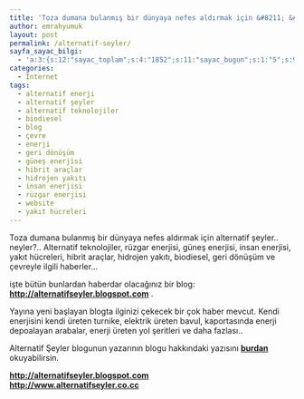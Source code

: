 ```yaml
---
title: 'Toza dumana bulanmış bir dünyaya nefes aldırmak için &#8211; &#8220;Alternatif Şeyler&#8221;'
author: emrahyumuk
layout: post
permalink: /alternatif-seyler/
sayfa_sayac_bilgi:
  - 'a:3:{s:12:"sayac_toplam";s:4:"1852";s:11:"sayac_bugun";s:1:"5";s:9:"son_okuma";s:10:"1364854657";}'
categories:
  - İnternet
tags:
  - alternatif enerji
  - alternatif şeyler
  - alternatif teknolojiler
  - biodiesel
  - blog
  - çevre
  - enerji
  - geri dönüşüm
  - güneş enerjisi
  - hibrit araçlar
  - hidrojen yakıtı
  - insan enerjisi
  - rüzgar enerjisi
  - website
  - yakıt hücreleri
---
```

Toza dumana bulanmış bir dünyaya nefes aldırmak için alternatif şeyler.. neyler?.. Alternatif teknolojiler, rüzgar enerjisi, güneş enerjisi, insan enerjisi, yakıt hücreleri, hibrit araçlar, hidrojen yakıtı, biodiesel, geri dönüşüm ve çevreyle ilgili haberler&#8230;

işte bütün bunlardan haberdar olacağınız bir blog: <a href="http://alternatifseyler.blogspot.com" target="_blank"><strong>http://alternatifseyler.blogspot.com</strong></a> .

Yayına yeni başlayan blogta ilginizi çekecek bir çok haber mevcut. Kendi enerjisini kendi üreten turnike, elektrik üreten bavul, kaportasında enerji depoalayan arabalar, enerji üreten yol şeritleri ve daha fazlası..

<!--more-->

Alternatif Şeyler blogunun yazarının blogu hakkındaki yazısını <a href="http://www.alternatifseyler.co.cc/2010/09/merhaba-dunya.html" target="_blank"><strong>burdan</strong></a> okuyabilirsin.

<a href="http://alternatifseyler.blogspot.com" target="_blank"><strong>http://alternatifseyler.blogspot.com</strong></a>  
<a href="http://www.alternatifseyler.co.cc" target="_blank"><strong>http://www.alternatifseyler.co.cc</strong></a>